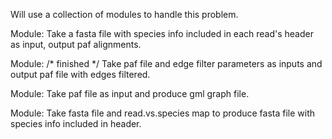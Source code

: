 Will use a collection of modules to handle this problem.

Module:
    Take a fasta file with species info included in each read's header as
    input, output paf alignments.

Module: /* finished */
    Take paf file and edge filter parameters as inputs and output paf file with
    edges filtered.

Module:
    Take paf file as input and produce gml graph file.

Module:
    Take fasta file and read.vs.species map to produce fasta file with species
    info included in header.
